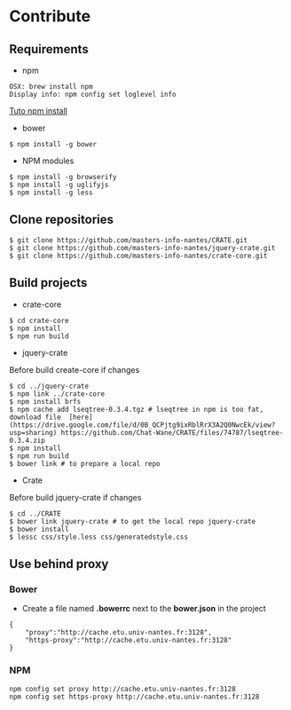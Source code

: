 # Contribute

## Requirements
- npm

```
OSX: brew install npm
Display info: npm config set loglevel info
```
[Tuto npm install](https://docs.npmjs.com/getting-started/installing-node)

- bower

```
$ npm install -g bower
```

- NPM modules

```
$ npm install -g browserify
$ npm install -g uglifyjs 
$ npm install -g less
```

## Clone repositories

```
$ git clone https://github.com/masters-info-nantes/CRATE.git
$ git clone https://github.com/masters-info-nantes/jquery-crate.git
$ git clone https://github.com/masters-info-nantes/crate-core.git
```

## Build projects

- crate-core

```
$ cd crate-core
$ npm install
$ npm run build
```

- jquery-crate

Before build create-core if changes
```
$ cd ../jquery-crate
$ npm link ../crate-core
$ npm install brfs
$ npm cache add lseqtree-0.3.4.tgz # lseqtree in npm is too fat, download file  [here](https://drive.google.com/file/d/0B_QCPjtg9ixRblRrX3A2Q0NwcEk/view?usp=sharing) https://github.com/Chat-Wane/CRATE/files/74787/lseqtree-0.3.4.zip
$ npm install 
$ npm run build
$ bower link # to prepare a local repo
```

- Crate

Before build jquery-crate if changes
```
$ cd ../CRATE
$ bower link jquery-crate # to get the local repo jquery-crate
$ bower install
$ lessc css/style.less css/generatedstyle.css 
```


## Use behind proxy
### Bower
- Create a file named **.bowerrc** next to the **bower.json** in the project

```
{
	"proxy":"http://cache.etu.univ-nantes.fr:3128",
	"https-proxy":"http://cache.etu.univ-nantes.fr:3128"
}
```

### NPM

```
npm config set proxy http://cache.etu.univ-nantes.fr:3128
npm config set https-proxy http://cache.etu.univ-nantes.fr:3128
```


